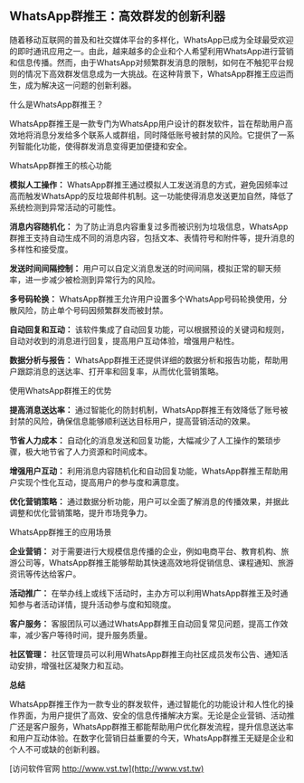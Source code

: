 ## **WhatsApp群推王：高效群发的创新利器**

随着移动互联网的普及和社交媒体平台的多样化，WhatsApp已成为全球最受欢迎的即时通讯应用之一。由此，越来越多的企业和个人希望利用WhatsApp进行营销和信息传播。然而，由于WhatsApp对频繁群发消息的限制，如何在不触犯平台规则的情况下高效群发信息成为一大挑战。在这种背景下，WhatsApp群推王应运而生，成为解决这一问题的创新利器。

什么是WhatsApp群推王？

WhatsApp群推王是一款专门为WhatsApp用户设计的群发软件，旨在帮助用户高效地将消息分发给多个联系人或群组，同时降低账号被封禁的风险。它提供了一系列智能化功能，使得群发消息变得更加便捷和安全。

WhatsApp群推王的核心功能

**模拟人工操作：**
WhatsApp群推王通过模拟人工发送消息的方式，避免因频率过高而触发WhatsApp的反垃圾邮件机制。这一功能使得消息发送更加自然，降低了系统检测到异常活动的可能性。

**消息内容随机化：**
为了防止消息内容重复过多而被识别为垃圾信息，WhatsApp群推王支持自动生成不同的消息内容，包括文本、表情符号和附件等，提升消息的多样性和接受度。

**发送时间间隔控制：**
用户可以自定义消息发送的时间间隔，模拟正常的聊天频率，进一步减少被检测到异常行为的风险。

**多号码轮换：**
WhatsApp群推王允许用户设置多个WhatsApp号码轮换使用，分散风险，防止单个号码因频繁群发而被封禁。

**自动回复和互动：**
该软件集成了自动回复功能，可以根据预设的关键词和规则，自动对收到的消息进行回复，提高用户互动体验，增强用户粘性。

**数据分析与报告：**
WhatsApp群推王还提供详细的数据分析和报告功能，帮助用户跟踪消息的送达率、打开率和回复率，从而优化营销策略。

使用WhatsApp群推王的优势

**提高消息送达率：**
通过智能化的防封机制，WhatsApp群推王有效降低了账号被封禁的风险，确保信息能够顺利送达目标用户，提高营销活动的效果。

**节省人力成本：**
自动化的消息发送和回复功能，大幅减少了人工操作的繁琐步骤，极大地节省了人力资源和时间成本。

**增强用户互动：**
利用消息内容随机化和自动回复功能，WhatsApp群推王帮助用户实现个性化互动，提高用户的参与度和满意度。

**优化营销策略：**
通过数据分析功能，用户可以全面了解消息的传播效果，并据此调整和优化营销策略，提升市场竞争力。

WhatsApp群推王的应用场景

**企业营销：**
对于需要进行大规模信息传播的企业，例如电商平台、教育机构、旅游公司等，WhatsApp群推王能够帮助其快速高效地将促销信息、课程通知、旅游资讯等传达给客户。

**活动推广：**
在举办线上或线下活动时，主办方可以利用WhatsApp群推王及时通知参与者活动详情，提升活动参与度和知晓度。

**客户服务：**
客服团队可以通过WhatsApp群推王自动回复常见问题，提高工作效率，减少客户等待时间，提升服务质量。

**社区管理：**
社区管理员可以利用WhatsApp群推王向社区成员发布公告、通知活动安排，增强社区凝聚力和互动。

**总结**

WhatsApp群推王作为一款专业的群发软件，通过智能化的功能设计和人性化的操作界面，为用户提供了高效、安全的信息传播解决方案。无论是企业营销、活动推广还是客户服务，WhatsApp群推王都能帮助用户优化群发流程，提升信息送达率和用户互动体验。在数字化营销日益重要的今天，WhatsApp群推王无疑是企业和个人不可或缺的创新利器。


[访问软件官网 http://www.vst.tw](http://www.vst.tw)

